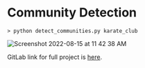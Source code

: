 # Community Detection

`> python detect_communities.py karate_club`

![Screenshot 2022-08-15 at 11 42 38 AM](https://user-images.githubusercontent.com/31268509/184667972-082e53ae-b7d3-4e71-b639-a1f180200c9e.png)

GitLab link for full project is [here](https://gitlab.com/cs5800-algorithms/community-detection).
